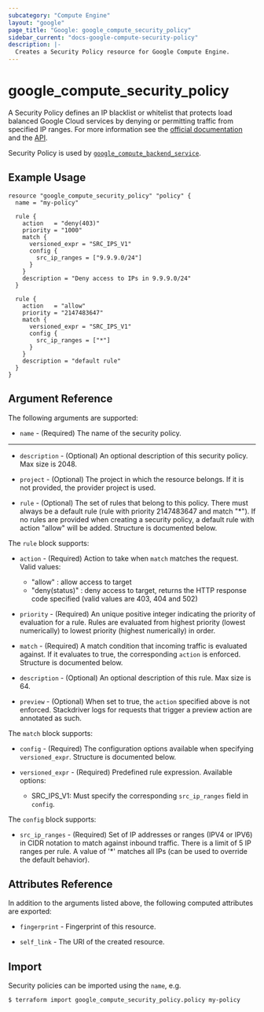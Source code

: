 ```yaml
---
subcategory: "Compute Engine"
layout: "google"
page_title: "Google: google_compute_security_policy"
sidebar_current: "docs-google-compute-security-policy"
description: |-
  Creates a Security Policy resource for Google Compute Engine.
---
```


# google\_compute\_security\_policy

A Security Policy defines an IP blacklist or whitelist that protects load balanced Google Cloud services by denying or permitting traffic from specified IP ranges. For more information
see the [official documentation](https://cloud.google.com/armor/docs/configure-security-policies)
and the [API](https://cloud.google.com/compute/docs/reference/rest/beta/securityPolicies).

Security Policy is used by [`google_compute_backend_service`](https://www.terraform.io/docs/providers/google/r/compute_backend_service.html#security_policy).

## Example Usage

```hcl
resource "google_compute_security_policy" "policy" {
  name = "my-policy"

  rule {
    action   = "deny(403)"
    priority = "1000"
    match {
      versioned_expr = "SRC_IPS_V1"
      config {
        src_ip_ranges = ["9.9.9.0/24"]
      }
    }
    description = "Deny access to IPs in 9.9.9.0/24"
  }

  rule {
    action   = "allow"
    priority = "2147483647"
    match {
      versioned_expr = "SRC_IPS_V1"
      config {
        src_ip_ranges = ["*"]
      }
    }
    description = "default rule"
  }
}
```

## Argument Reference

The following arguments are supported:

* `name` - (Required) The name of the security policy.

- - -

* `description` - (Optional) An optional description of this security policy. Max size is 2048.

* `project` - (Optional) The project in which the resource belongs. If it
    is not provided, the provider project is used.

* `rule` - (Optional) The set of rules that belong to this policy. There must always be a default
    rule (rule with priority 2147483647 and match "\*"). If no rules are provided when creating a
    security policy, a default rule with action "allow" will be added. Structure is documented below.

The `rule` block supports:

* `action` - (Required) Action to take when `match` matches the request. Valid values:
  * "allow" : allow access to target
  * "deny(status)" : deny access to target, returns the  HTTP response code specified (valid values are 403, 404 and 502)

* `priority` - (Required) An unique positive integer indicating the priority of evaluation for a rule.
    Rules are evaluated from highest priority (lowest numerically) to lowest priority (highest numerically) in order.

* `match` - (Required) A match condition that incoming traffic is evaluated against.
    If it evaluates to true, the corresponding `action` is enforced. Structure is documented below.

* `description` - (Optional) An optional description of this rule. Max size is 64.

* `preview` - (Optional) When set to true, the `action` specified above is not enforced.
    Stackdriver logs for requests that trigger a preview action are annotated as such.

The `match` block supports:

* `config` - (Required) The configuration options available when specifying `versioned_expr`.
    Structure is documented below.

* `versioned_expr` - (Required) Predefined rule expression. Available options:
    * SRC_IPS_V1: Must specify the corresponding `src_ip_ranges` field in `config`.

The `config` block supports:

* `src_ip_ranges` - (Required) Set of IP addresses or ranges (IPV4 or IPV6) in CIDR notation
    to match against inbound traffic. There is a limit of 5 IP ranges per rule. A value of '\*' matches all IPs
    (can be used to override the default behavior).

## Attributes Reference

In addition to the arguments listed above, the following computed attributes are
exported:

* `fingerprint` - Fingerprint of this resource.

* `self_link` - The URI of the created resource.

## Import

Security policies can be imported using the `name`, e.g.

```
$ terraform import google_compute_security_policy.policy my-policy
```
